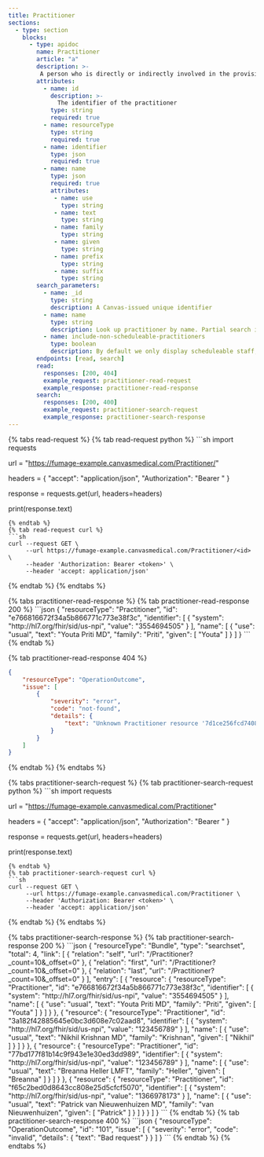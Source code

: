 ```yaml
---
title: Practitioner
sections:
  - type: section
    blocks:
      - type: apidoc
        name: Practitioner
        article: "a"
        description: >-
         A person who is directly or indirectly involved in the provisioning of healthcare.
        attributes:
          - name: id
            description: >-
              The identifier of the practitioner
            type: string
            required: true
          - name: resourceType
            type: string
            required: true
          - name: identifier
            type: json
            required: true
          - name: name
            type: json
            required: true
            attributes:
             - name: use
               type: string
             - name: text
               type: string
             - name: family
               type: string
             - name: given
               type: string
             - name: prefix
               type: string
             - name: suffix
               type: string
        search_parameters:
          - name: _id
            type: string
            description: A Canvas-issued unique identifier
          - name: name
            type: string
            description: Look up practitioner by name. Partial search is supported. If the practitioner you are looking for is inactive, you still need to use the include-non-scheduleable-practitioners = True
          - name: include-non-scheduleable-practitioners
            type: boolean
            description: By default we only display scheduleable staff, marking this as True will return all active staff
        endpoints: [read, search]
        read:
          responses: [200, 404]
          example_request: practitioner-read-request
          example_response: practitioner-read-response
        search:
          responses: [200, 400]
          example_request: practitioner-search-request
          example_response: practitioner-search-response
---
```


<div id="practitioner-read-request">
{% tabs read-request %}
{% tab read-request python %}
```sh
import requests

url = "https://fumage-example.canvasmedical.com/Practitioner/<id>"

headers = {
    "accept": "application/json",
    "Authorization": "Bearer <token>"
}

response = requests.get(url, headers=headers)

print(response.text)
```
{% endtab %}
{% tab read-request curl %}
```sh
curl --request GET \
     --url https://fumage-example.canvasmedical.com/Practitioner/<id> \
     --header 'Authorization: Bearer <token>' \
     --header 'accept: application/json'
```
{% endtab %}
{% endtabs %}
</div>

<div id="practitioner-read-response">
{% tabs practitioner-read-response %}
{% tab practitioner-read-response 200 %}
```json
{
    "resourceType": "Practitioner",
    "id": "e766816672f34a5b866771c773e38f3c",
    "identifier": [
        {
            "system": "http://hl7.org/fhir/sid/us-npi",
            "value": "3554694505"
        }
    ],
    "name": [
        {
            "use": "usual",
            "text": "Youta Priti MD",
            "family": "Priti",
            "given": [
                "Youta"
            ]
        }
    ]
}
```
{% endtab %}

{% tab practitioner-read-response 404 %}
```json
{
    "resourceType": "OperationOutcome",
    "issue": [
        {
            "severity": "error",
            "code": "not-found",
            "details": {
                "text": "Unknown Practitioner resource '7d1ce256fcd7408193b0459650937a07'"
            }
        }
    ]
}

```
{% endtab %}
{% endtabs %}
</div>

<div id="practitioner-search-request">
{% tabs practitioner-search-request %}
{% tab practitioner-search-request python %}
```sh
import requests

url = "https://fumage-example.canvasmedical.com/Practitioner"

headers = {
    "accept": "application/json",
    "Authorization": "Bearer <token>"
}

response = requests.get(url, headers=headers)

print(response.text)

```
{% endtab %}
{% tab practitioner-search-request curl %}
```sh
curl --request GET \
     --url https://fumage-example.canvasmedical.com/Practitioner \
     --header 'Authorization: Bearer <token>' \
     --header 'accept: application/json'
```
{% endtab %}
{% endtabs %}
</div>

<div id="practitioner-search-response">
{% tabs practitioner-search-response %}
{% tab practitioner-search-response 200 %}
```json
  {
    "resourceType": "Bundle",
    "type": "searchset",
    "total": 4,
    "link": [
        {
            "relation": "self",
            "url": "/Practitioner?_count=10&_offset=0"
        },
        {
            "relation": "first",
            "url": "/Practitioner?_count=10&_offset=0"
        },
        {
            "relation": "last",
            "url": "/Practitioner?_count=10&_offset=0"
        }
    ],
    "entry": [
        {
            "resource": {
                "resourceType": "Practitioner",
                "id": "e766816672f34a5b866771c773e38f3c",
                "identifier": [
                    {
                        "system": "http://hl7.org/fhir/sid/us-npi",
                        "value": "3554694505"
                    }
                ],
                "name": [
                    {
                        "use": "usual",
                        "text": "Youta Priti MD",
                        "family": "Priti",
                        "given": [
                            "Youta"
                        ]
                    }
                ]
            }
        },
        {
            "resource": {
                "resourceType": "Practitioner",
                "id": "3a182f42885645e0bc3d608e7c02aad8",
                "identifier": [
                    {
                        "system": "http://hl7.org/fhir/sid/us-npi",
                        "value": "123456789"
                    }
                ],
                "name": [
                    {
                        "use": "usual",
                        "text": "Nikhil Krishnan MD",
                        "family": "Krishnan",
                        "given": [
                            "Nikhil"
                        ]
                    }
                ]
            }
        },
        {
            "resource": {
                "resourceType": "Practitioner",
                "id": "77bd177f81b14c9f943e1e30ed3dd989",
                "identifier": [
                    {
                        "system": "http://hl7.org/fhir/sid/us-npi",
                        "value": "123456789"
                    }
                ],
                "name": [
                    {
                        "use": "usual",
                        "text": "Breanna Heller LMFT",
                        "family": "Heller",
                        "given": [
                            "Breanna"
                        ]
                    }
                ]
            }
        },
        {
            "resource": {
                "resourceType": "Practitioner",
                "id": "f65c2bed0d8643cc808e25d5cfcf5070",
                "identifier": [
                    {
                        "system": "http://hl7.org/fhir/sid/us-npi",
                        "value": "1366978173"
                    }
                ],
                "name": [
                    {
                        "use": "usual",
                        "text": "Patrick van Nieuwenhuizen MD",
                        "family": "van Nieuwenhuizen",
                        "given": [
                            "Patrick"
                        ]
                    }
                ]
            }
        }
    ]
}
```
{% endtab %}
{% tab practitioner-search-response 400 %}
```json
{
  "resourceType": "OperationOutcome",
  "id": "101",
  "issue": [
    {
      "severity": "error",
      "code": "invalid",
      "details": {
        "text": "Bad request"
      }
    }
  ]
}
```
{% endtab %}
{% endtabs %}
</div>

